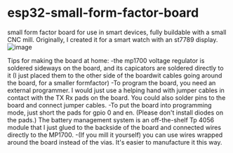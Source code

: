 # esp32-small-form-factor-board
small form factor board for use in smart devices, fully buildable with a small CNC mill.
Originally, I created it for a smart watch with an st7789 display. 
![image](https://github.com/user-attachments/assets/1ed532c3-4b88-4be0-b009-ced4209f38e3)

Tips for making the board at home:
-the mp1700 voltage regulator is soldered sideways on the board, and its capicators are soldered directly to it (I just placed them to the other side of the boardwit cables going around the board, for a smaller formfactor)
-To program the board, you need an external programmer. I would just use a helping hand with jumper cables in contact with the TX Rx pads on the board. You could also solder pins to the board and connect jumper cables.
-To put the board into programming mode, just short the pads for gpio 0 and en. (Please don't install diodes on the pads.)
The battery management system is an off-the-shelf Tp 4056 module that I just glued to the backside of the board and connected wires directly to the MP1700.
-(If you mill it yourself) you can use wires wrapped around the board instead of the vias. It's easier to manufacture it this way.

